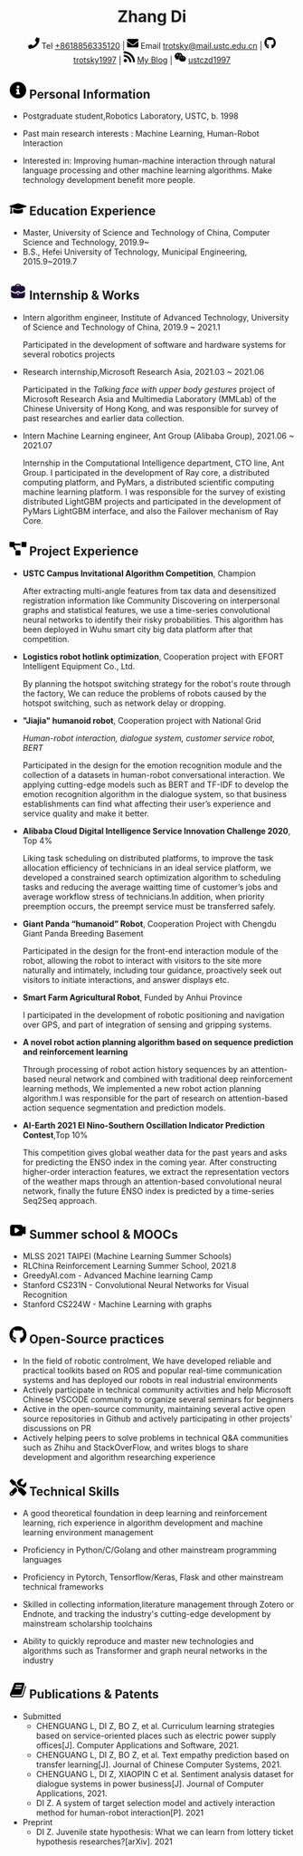  <center>
     <h1>Zhang Di</h1>
     <div>
         <span>
             <img src="assets/phone-solid.svg" width="20px">
             Tel <a href="tel:+8618856335120">+8618856335120</a>
         </span>
         |
         <span>
             <img src="assets/envelope-solid.svg" width="20px">
             Email <a href="mailto:trotsky@mail.ustc.edu.cn">trotsky@mail.ustc.edu.cn</a>
         </span>
         |
         <span>
             <img src="assets/github-brands.svg" width="20px">
             <a href="https://github.com/trotsky1997">trotsky1997</a>
         </span>
         |
         <span>
             <img src="assets/rss-solid.svg" width="20px">
             <a href="https://blog.csdn.net/weixin_44350982">My Blog</a>
         </span>
         |
         <span>
             <img src="assets/iconmonstr-wechat-1.svg" width="20px">
             <a href="https://github.com/trotsky1997/trotsky1997/raw/main/WechatIMG29.jpeg">ustczd1997</a>
         </span>
     </div>
 </center>

## <img src="assets/info-circle-solid.svg" width="30px"> Personal Information

 - Postgraduate student,Robotics Laboratory, USTC, b. 1998

 - Past main research interests : Machine Learning, Human-Robot Interaction

 - Interested in: Improving human-machine interaction through natural language processing and other machine learning algorithms. Make technology development benefit more people.

## <img src="assets/graduation-cap-solid.svg" width="30px"> Education Experience

- Master, University of Science and Technology of China, Computer Science and Technology, 2019.9~
- B.S., Hefei University of Technology, Municipal Engineering, 2015.9~2019.7

## <img src="assets/Work.svg" width="30px"> Internship & Works

- Intern algorithm engineer, Institute of Advanced Technology, University of Science and Technology of China, 2019.9 ~ 2021.1

  Participated in the development of software and hardware systems for several robotics projects

- Research internship,Microsoft Research Asia,  2021.03 ~ 2021.06

  Participated in the *Talking face with upper body gestures* project of Microsoft Research Asia and Multimedia Laboratory (MMLab) of the Chinese University of Hong Kong, and was responsible for survey of past researches and earlier data collection.

- Intern Machine Learning engineer, Ant Group (Alibaba Group),  2021.06 ~ 2021.07

  Internship in the Computational Intelligence department, CTO line, Ant Group. I participated in the development of Ray core, a distributed computing platform, and PyMars, a distributed scientific computing machine learning platform. I was responsible for the survey of existing distributed LightGBM projects and participated in the development of PyMars LightGBM interface, and also the Failover mechanism of Ray Core.

## <img src="assets/project-diagram-solid.svg" width="30px"> Project Experience

- **USTC Campus Invitational Algorithm Competition**, Champion

    After extracting multi-angle features from tax data and desensitized registration information like Community Discovering on interpersonal graphs and statistical features, we use a time-series convolutional neural networks to identify their risky probabilities. This algorithm has been deployed in Wuhu smart city big data platform after that competition.

- **Logistics robot hotlink optimization**, Cooperation project with EFORT Intelligent Equipment Co., Ltd. 

    By planning the hotspot switching strategy for the robot's route through the factory, We can reduce the problems of robots caused by the hotspot switching, such as  network delay or dropping.

- **"Jiajia" humanoid robot**, Cooperation project with National Grid

    *Human-robot interaction, dialogue system, customer service robot, BERT*

    Participated in the design for the emotion recognition module and the collection of a datasets in human-robot conversational interaction. We applying cutting-edge models such as BERT and TF-IDF to develop the emotion recognition algorithm in the dialogue system, so that business establishments can find what affecting their user’s experience and service quality and make it better.

- **Alibaba Cloud Digital Intelligence Service Innovation Challenge 2020**, Top 4%

    Liking task scheduling on distributed platforms, to improve the task allocation efficiency of technicians in an ideal service platform, we developed a constrained search optimization algorithm to scheduling tasks and reducing the average waitting time of customer’s jobs  and average workflow stress of technicians.In addition, when priority preemption occurs, the preempt service must be transferred safely.
    
- **Giant Panda “humanoid” Robot**, Cooperation Project with Chengdu Giant Panda Breeding Basement

    Participated in the design for the front-end interaction module of the robot, allowing the robot to interact with visitors to the site more naturally and intimately, including tour guidance, proactively seek out visitors to initiate interactions, and answer displays etc.
    
- **Smart Farm Agricultural Robot**, Funded by Anhui Province

    I participated in the development of robotic positioning and navigation over GPS, and part of integration of sensing and gripping systems.
	
- **A novel robot action planning algorithm based on sequence prediction and reinforcement learning**

    Through processing of robot action history sequences by an attention-based neural network and combined with traditional deep reinforcement learning methods, We implemented a new robot action planning algorithm.I was responsible for the part of research on attention-based action sequence segmentation and prediction models. 
    
- **AI-Earth 2021 El Nino-Southern Oscillation Indicator Prediction Contest**,Top 10%

    This competition gives global weather data for the past years and asks for predicting the ENSO index in the coming year. After constructing higher-order interaction features, we extract the representation vectors of the weather maps through an attention-based convolutional neural network, finally the future ENSO index is predicted by a time-series Seq2Seq approach.

## <img src="assets/video.svg" width="30px"> Summer school & MOOCs

- MLSS 2021 TAIPEI (Machine Learning Summer Schools)
- RLChina Reinforcement Learning Summer School, 2021.8
- GreedyAI.com - Advanced Machine learning Camp
- Stanford CS231N - Convolutional Neural Networks for Visual Recognition
- Stanford CS224W - Machine Learning with graphs

## <img src="assets/github-brands.svg" width="30px"> Open-Source practices

- In the field of robotic controlment, We have developed reliable and practical toolkits based on ROS and popular real-time communication systems and has deployed our robots in real industrial environments
- Actively participate in technical community activities and help Microsoft Chinese VSCODE community to organize several seminars for beginners
- Active in the open-source community, maintaining several active open source repositories in Github and actively participating in other projects' discussions on PR
- Actively helping peers to solve problems in technical Q&A communities such as Zhihu and StackOverFlow, and writes blogs to share development and algorithm researching experience

## <img src="assets/tools-solid.svg" width="30px"> Technical Skills

- A good theoretical foundation in deep learning and reinforcement learning, rich experience in algorithm development and machine learning environment management

- Proficiency in Python/C/Golang and other mainstream programming languages

- Proficiency in Pytorch, Tensorflow/Keras, Flask and other mainstream technical frameworks

- Skilled in collecting information,literature management through Zotero or Endnote, and tracking the industry's cutting-edge development by mainstream scholarship toolchains

- Ability to quickly reproduce and master new technologies and algorithms such as Transformer and graph neural networks in the industry

## <img src="assets/book.svg" width="30px"> Publications & Patents

- Submitted
  - CHENGUANG L, DI Z, BO Z, et al. Curriculum learning strategies based on service-oriented places such as electric power supply offices[J]. Computer Applications and Software, 2021.
  - CHENGUANG L, DI Z, BO Z, et al. Text empathy prediction based on transfer learning[J].  Journal of Chinese Computer Systems, 2021.
  - CHENGUANG L, DI Z, XIAOPIN C  et al. Sentiment analysis dataset for dialogue systems in power business[J]. Journal of Computer Applications, 2021.
  - DI Z. A system of target selection model and actively interaction method for human-robot interaction[P]. 2021
- Preprint
  - DI Z. Juvenile state hypothesis: What we can learn from lottery ticket hypothesis researches?[arXiv]. 2021

